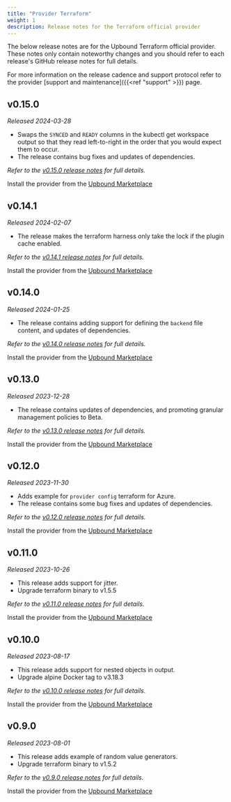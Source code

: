 ```yaml
---
title: "Provider Terraform"
weight: 1
description: Release notes for the Terraform official provider
---
```


The below release notes are for the Upbound Terraform official provider. These
notes only contain noteworthy changes and you should refer to each release's
GitHub release notes for full details.

For more information on the release cadence and support protocol refer to the
provider [support and maintenance]({{<ref "support" >}}) page.

<!-- vale Google.Headings = NO -->

## v0.15.0

_Released 2024-03-28_

* Swaps the `SYNCED` and `READY` columns in the kubectl get workspace output so that they
read left-to-right in the order that you would expect them to occur.
* The release contains bug fixes and updates of dependencies.

_Refer to the [v0.15.0 release notes](https://github.com/upbound/provider-terraform/releases/tag/v0.15.0) for full details._

Install the provider from the [Upbound Marketplace](https://marketplace.upbound.io/providers/upbound/provider-terraform/v0.15.0)

## v0.14.1

_Released 2024-02-07_

* The release makes the terraform harness only take the lock if the plugin cache enabled.

_Refer to the [v0.14.1 release notes](https://github.com/upbound/provider-terraform/releases/tag/v0.14.1) for full details._

Install the provider from the [Upbound Marketplace](https://marketplace.upbound.io/providers/upbound/provider-terraform/v0.14.1)

## v0.14.0

_Released 2024-01-25_

* The release contains adding support for defining the `backend` file content, and updates of dependencies.

_Refer to the [v0.14.0 release notes](https://github.com/upbound/provider-terraform/releases/tag/v0.14.0) for full details._

Install the provider from the [Upbound Marketplace](https://marketplace.upbound.io/providers/upbound/provider-terraform/v0.14.0)

## v0.13.0

_Released 2023-12-28_

* The release contains updates of dependencies, and promoting granular management policies to Beta.

_Refer to the [v0.13.0 release notes](https://github.com/upbound/provider-terraform/releases/tag/v0.13.0) for full details._

Install the provider from the [Upbound Marketplace](https://marketplace.upbound.io/providers/upbound/provider-terraform/v0.13.0)

## v0.12.0

_Released 2023-11-30_

* Adds example for `provider config` terraform for Azure.
* The release contains some bug fixes and updates of dependencies.

_Refer to the [v0.12.0 release notes](https://github.com/upbound/provider-terraform/releases/tag/v0.12.0) for full details._

Install the provider from the [Upbound Marketplace](https://marketplace.upbound.io/providers/upbound/provider-terraform/v0.12.0)

## v0.11.0

_Released 2023-10-26_

* This release adds support for jitter.
* Upgrade terraform binary to v1.5.5

_Refer to the [v0.11.0 release notes](https://github.com/upbound/provider-terraform/releases/tag/v0.11.0) for full details._

Install the provider from the [Upbound Marketplace](https://marketplace.upbound.io/providers/upbound/provider-terraform/v0.11.0)

## v0.10.0

_Released 2023-08-17_

* This release adds support for nested objects in output.
* Upgrade alpine Docker tag to v3.18.3

_Refer to the [v0.10.0 release notes](https://github.com/upbound/provider-terraform/releases/tag/v0.10.0) for full details._

Install the provider from the [Upbound Marketplace](https://marketplace.upbound.io/providers/upbound/provider-terraform/v0.10.0)

## v0.9.0

_Released 2023-08-01_

* This release adds example of random value generators.
* Upgrade terraform binary to v1.5.2

_Refer to the [v0.9.0 release notes](https://github.com/upbound/provider-terraform/releases/tag/v0.9.0) for full details._

Install the provider from the [Upbound Marketplace](https://marketplace.upbound.io/providers/upbound/provider-terraform/v0.9.0)
<!-- vale Google.Headings = YES -->
